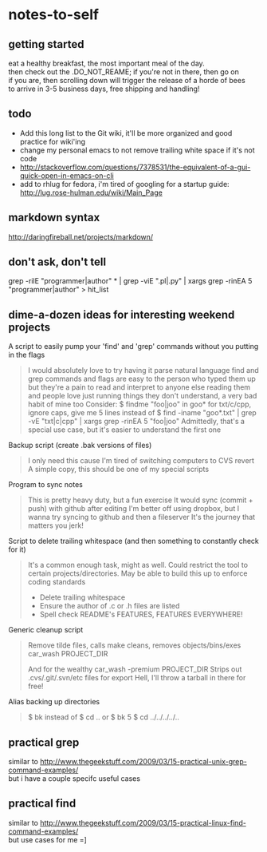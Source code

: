 notes-to-self
=============

getting started
---------------
eat a healthy breakfast, the most important meal of the day.  
then check out the .DO_NOT_REAME; if you're not in there, then go on  
if you are, then scrolling down will trigger the release of a horde of bees  
to arrive in 3-5 business days, free shipping and handling!

todo
----
- Add this long list to the Git wiki, it'll be more organized and good practice for wiki'ing
- change my personal emacs to not remove trailing white space if it's not code
- http://stackoverflow.com/questions/7378531/the-equivalent-of-a-gui-quick-open-in-emacs-on-cli
- add to rhlug for fedora, i'm tired of googling for a startup guide: http://lug.rose-hulman.edu/wiki/Main_Page

markdown syntax
---------------
http://daringfireball.net/projects/markdown/

don't ask, don't tell
---------------------
grep -rilE "programmer|author" * | grep -viE ".pl|.py" | xargs grep -rinEA 5 "programmer|author" > hit_list

dime-a-dozen ideas for interesting weekend projects
---------------------------------------------------

A script to easily pump your 'find' and 'grep' commands without you putting in the flags
> I would absolutely love to try having it parse natural language
> find and grep commands and flags are easy to the person who typed them up
> but they're a pain to read and interpret to anyone else reading them
> and people love just running things they don't understand, a very bad habit of mine too
> Consider:
> $ findme "foo|joo" in goo* for txt/c/cpp, ignore caps, give me 5 lines
> instead of
> $ find -iname "goo*.txt" | grep -vE "txt|c|cpp" | xargs grep -rinEA 5 "foo|joo"
> Admittedly, that's a special use case, but it's easier to understand the first one

Backup script (create .bak versions of files)
> I only need this cause I'm tired of switching computers to CVS revert
> A simple copy, this should be one of my special scripts

Program to sync notes
> This is pretty heavy duty, but a fun exercise
> It would sync (commit + push) with github after editing
> I'm better off using dropbox, but I wanna try syncing to github and then a fileserver
> It's the journey that matters you jerk!

Script to delete trailing whitespace (and then something to constantly check for it)
> It's a common enough task, might as well.
> Could restrict the tool to certain projects/directories.
> May be able to build this up to enforce coding standards
> - Delete trailing whitespace
> - Ensure the author of .c or .h files are listed
> - Spell check README's
>  FEATURES, FEATURES EVERYWHERE!

Generic cleanup script
> Remove tilde files, calls make cleans, removes objects/bins/exes
> car_wash PROJECT_DIR
>
> And for the wealthy
> car_wash -premium PROJECT_DIR
> Strips out .cvs/.git/.svn/etc files for export
> Hell, I'll throw a tarball in there for free!

Alias backing up directories
> $ bk
> instead of
> $ cd ..
> or
> $ bk 5
> $ cd ../../../../..

practical grep
--------------
similar to http://www.thegeekstuff.com/2009/03/15-practical-unix-grep-command-examples/  
but i have a couple specifc useful cases

practical find
--------------
similar to http://www.thegeekstuff.com/2009/03/15-practical-linux-find-command-examples/  
but use cases for me =]
